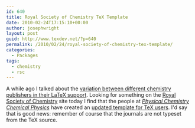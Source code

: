 ```yaml
---
id: 640
title: Royal Society of Chemistry TeX Template
date: 2010-02-24T17:15:10+00:00
author: josephwright
layout: post
guid: http://www.texdev.net/?p=640
permalink: /2010/02/24/royal-society-of-chemistry-tex-template/
categories:
  - Packages
tags:
  - chemistry
  - rsc
---
```

A while ago I talked about the <a href="http://www.texdev.net/2010/01/05/chemistry-journals-publishers-support-of-latex/">variation between different chemistry publishers in their LaTeX support</a>. Looking for something on the <a href="http://www.rsc.org/">Royal Society of Chemistry</a> site today I find that the people at <a href="http://www.rsc.org/Publishing/Journals/CP/"><em>Physical Chemistry Chemical Physics</em></a> have created an <a href="http://www.rsc.org/Publishing/ReSourCe/AuthorGuidelines/ElectronicFiles/Templates/tex.asp">updated template for TeX users</a>. I'd say that is good news: remember of course that the journals are not typeset from the TeX source.